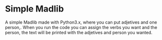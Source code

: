 # Simple Madlib
 A simple Madlib made with Python3.x, where you can put adjetives and one person,. When you run the code you can assign the verbs you want and the person, the text will be printed with the adjetives and person you wanted. 

